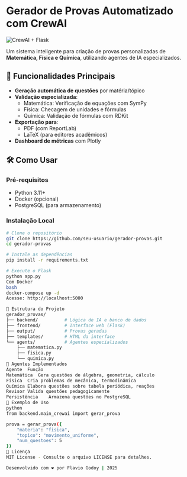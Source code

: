 # Gerador de Provas Automatizado com CrewAI

![CrewAI + Flask](https://img.shields.io/badge/Powered%20by-CrewAI%20%2B%20Flask-blueviolet)

Um sistema inteligente para criação de provas personalizadas de **Matemática, Física e Química**, utilizando agentes de IA especializados.

## 🚀 Funcionalidades Principais

- **Geração automática de questões** por matéria/tópico
- **Validação especializada**:
  - Matemática: Verificação de equações com SymPy
  - Física: Checagem de unidades e fórmulas
  - Química: Validação de fórmulas com RDKit
- **Exportação para**:
  - PDF (com ReportLab)
  - LaTeX (para editores acadêmicos)
- **Dashboard de métricas** com Plotly

## 🛠️ Como Usar

### Pré-requisitos
- Python 3.11+
- Docker (opcional)
- PostgreSQL (para armazenamento)

### Instalação Local
```bash
# Clone o repositório
git clone https://github.com/seu-usuario/gerador-provas.git
cd gerador-provas

# Instale as dependências
pip install -r requirements.txt

# Execute o Flask
python app.py
Com Docker
bash
docker-compose up -d
Acesse: http://localhost:5000

🧩 Estrutura do Projeto
gerador_provas/
├── backend/          # Lógica de IA e banco de dados
├── frontend/         # Interface web (Flask)
├── output/           # Provas geradas
├── templates/        # HTML da interface
└── agents/           # Agentes especializados
    ├── matematica.py
    ├── fisica.py
    └── quimica.py
🤖 Agentes Implementados
Agente	Função
Matemática	Gera questões de álgebra, geometria, cálculo
Física	Cria problemas de mecânica, termodinâmica
Química	Elabora questões sobre tabela periódica, reações
Revisor	Valida questões pedagogicamente
Persistência	Armazena questões no PostgreSQL
📌 Exemplo de Uso
python
from backend.main_crewai import gerar_prova

prova = gerar_prova({
    "materia": "fisica",
    "topico": "movimento_uniforme", 
    "num_questoes": 5
})
📄 Licença
MIT License - Consulte o arquivo LICENSE para detalhes.

Desenvolvido com ❤️ por Flavio Godoy | 2025